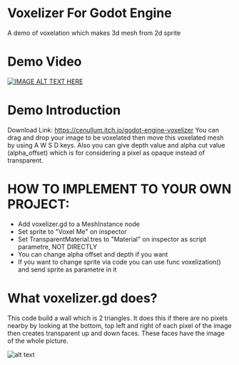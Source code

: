 # Voxelizer For Godot Engine
 A demo of voxelation which makes 3d mesh from 2d sprite
 


# Demo Video
[![IMAGE ALT TEXT HERE](https://i.imgur.com/djm9qMS.png)](https://youtu.be/vDkpGOerccQ)

# Demo Introduction
Download Link: https://cenullum.itch.io/godot-engine-voxelizer
You can drag and drop your image to be voxelated then move this voxelated mesh by using A W S D keys. Also you can give depth value and alpha cut value (alpha_offset) which is for considering a pixel as opaque instead of transparent. 


# HOW TO IMPLEMENT TO YOUR OWN PROJECT:

* Add voxelizer.gd to a MeshInstance node
* Set sprite to "Voxel Me" on inspector
* Set TransparentMaterial.tres to "Material" on inspector as script parametre, NOT DIRECTLY
* You can change alpha offset and depth if you want
* If you want to change sprite via code you can use func voxelization() and send sprite as parametre in it


# What voxelizer.gd does?

This code build a wall which is 2 triangles. It does this if there are no pixels nearby by looking at the bottom, top left and right of each pixel of the image then creates transparent up and down faces. These faces have the image of the whole picture.

![alt text](https://img.itch.zone/aW1nLzQ5Nzg0NzIucG5n/original/ZIvUPw.png)
